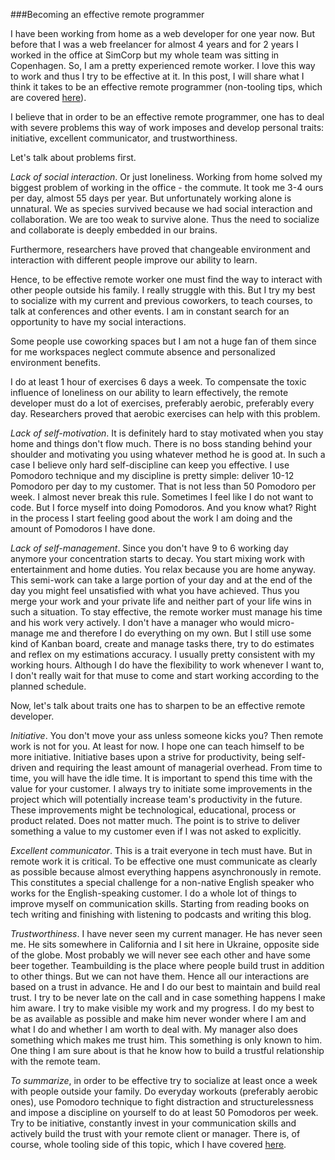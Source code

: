 ###Becoming an effective remote programmer

I have been working from home as a web developer for one year now. But before that I was a web freelancer for almost 4 years and for 2 years I worked in the office at SimCorp but my whole team was sitting in Copenhagen. So, I am a pretty experienced remote worker.  I love this way to work and thus I try to be effective at it. In this post, I will share what I think it takes to be an effective remote programmer (non-tooling tips, which are covered [here](http://www.nechai.net/2016/02/21/amazing-10-tools-for-remote-software-developer/)). 

I believe that in order to be an effective remote programmer, one has to deal with severe problems this way of work imposes and develop personal traits: initiative, excellent communicator, and trustworthiness.

Let's talk about problems first.

*Lack of social interaction*. Or just loneliness. Working from home solved my biggest problem of working in the office - the commute. It took me 3-4 ours per day, almost 55 days per year. But unfortunately working alone is unnatural. We as species survived because we had social interaction and collaboration. We are too weak to survive alone. Thus the need to socialize and collaborate is deeply embedded in our brains.  

Furthermore, researchers have proved that changeable environment and interaction with different people improve our ability to learn. 

Hence, to be effective remote worker one must find the way to interact with other people outside his family. I really struggle with this. But I try my best to socialize with my current and previous coworkers, to teach courses, to talk at conferences and other events. I am in constant search for an opportunity to have my social interactions. 

Some people use coworking spaces but I am not a huge fan of them since for me workspaces neglect commute absence and personalized environment benefits.

I do at least 1 hour of exercises 6 days a week. To compensate the toxic influence of loneliness on our ability to learn effectively, the remote developer must do a lot of exercises, preferably aerobic, preferably every day. Researchers proved that aerobic exercises can help with this problem.

*Lack of self-motivation*. It is definitely hard to stay motivated when you stay home and things don't flow much. There is no boss standing behind your shoulder and motivating you using whatever method he is good at. In such a case I believe only hard self-discipline can keep you effective. I use Pomodoro technique and my discipline is pretty simple: deliver 10-12 Pomodoro per day to my customer. That is not less than 50 Pomodoro per week. I almost never break this rule. Sometimes I feel like I do not want to code. But I force myself into doing Pomodoros. And you know what? Right in the process I start feeling good about the work I am doing and the amount of Pomodoros I have done.

*Lack of self-management*. Since you don't have 9 to 6 working day anymore your concentration starts to decay. You start mixing work with entertainment and home duties. You relax because you are home anyway. This semi-work can take a large portion of your day and at the end of the day you might feel unsatisfied with what you have achieved. Thus you merge your work and your private life and neither part of your life wins in such a situation. To stay effective, the remote worker must manage his time and his work very actively. I don't have a manager who would micro-manage me and therefore I do everything on my own. But I still use some kind of Kanban board, create and manage tasks there, try to do estimates and reflex on my estimations accuracy. I usually pretty consistent with my working hours. Although I do have the flexibility to work whenever I want to, I don't really wait for that muse to come and start working according to the planned schedule.

Now, let's talk about traits one has to sharpen to be an effective remote developer.

*Initiative*. You don't move your ass unless someone kicks you? Then remote work is not for you. At least for now. I hope one can teach himself to be more initiative. Initiative bases upon a strive for productivity, being self-driven and requiring the least amount of managerial overhead. From time to time, you will have the idle time. It is important to spend this time with the value for your customer. I always try to initiate some improvements in the project which will potentially increase team's productivity in the future.  These improvements might be technological, educational, process or product related. Does not matter much. The point is to strive to deliver something a value to my customer even if I was not asked to explicitly.

*Excellent communicator*. This is a trait everyone in tech must have. But in remote work it is critical. To be effective one must communicate as clearly as possible because almost everything happens asynchronously in remote. This constitutes a special challenge for a non-native English speaker who works for the English-speaking customer. I do a whole lot of things to improve myself on communication skills. Starting from reading books on tech writing and finishing with listening to podcasts and writing this blog. 

*Trustworthiness*. I have never seen my current manager. He has never seen me. He sits somewhere in California and I sit here in Ukraine, opposite side of the globe.  Most probably we will never see each other and have some beer together. Teambuilding is the place where people build trust in addition to other things. But we can not have them. Hence all our interactions are based on a trust in advance. He and I do our best to maintain and build real trust. I try to be never late on the call and in case something happens I make him aware. I try to make visible my work and my progress. I do my best to be as available as possible and make him never wonder where I am and what I do and whether I am worth to deal with. My manager also does something which makes me trust him. This something is only known to him. One thing I am sure about is that he know how to build a trustful relationship with the remote team.

*To summarize*, in order to be effective try to socialize at least once a week with people outside your family. Do everyday workouts (preferably aerobic ones), use Pomodoro technique to fight distraction and structurelessness and impose a discipline on yourself to do at least 50 Pomodoros per week. Try to be initiative, constantly invest in your communication skills and actively build the trust with your remote client or manager. There is, of course, whole tooling side of this topic, which I have covered [here](http://www.nechai.net/2016/02/21/amazing-10-tools-for-remote-software-developer/).
